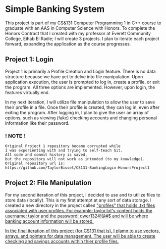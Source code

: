 # Simple Banking System 

This project is part of my CS&131 Computer Programming 1 in C++ course to graduate with an AAS in Computer Science with Honors. 
To complete the Honors Contract that I created with my professor at Everett Community College, Eihab El Radie; I will create 3 projects. 
I plan to iterate each project forward, expanding the application as the course progresses.

## Project 1: Login

Project 1 is primarily a Profile Creation and Login feature. There is no data structure because we have yet to delve into file manipulation. 
Upon application execution, the user is prompted to log in, create a profile, or exit the program. All three options are implemented. 
However, upon login, the features virtually end. 

In my next iteration, I will utilize file manipulation to allow the user to save their profile in a file. 
Once their profile is created, they can log in, even after exiting the program. 
After logging in, I plan to give the user an array of options, 
such as viewing (fake) checking accounts and changing personal information like their password.

### ! NOTE !

	Original Project 1 repository became corrupted while 
	I was experienting with and trying to self-teach Git. 
	All code and commit history is saved, 
	but the repository will not work as intended (to my knowledge).
	Original repository url is: 
	https://github.com/TaylorBisset/CS131-BankingLogin-HonorsProject1

## Project 2: File Manipulation

For my second iteration of this project, I decided to use <filesystem> and <fstream> to utilize files to store data (locally). 
This is my first attempt at any sort of data storage. I created a new directory in the project called <u>"profiles"<u> 
that holds .txt files associated with user profiles. For example: taylor.txt's content holds the username: taylor and 
the password: qwer1324!@#$ and will be where banking account information will be stored.

In the final iteration of this project (for CS131 that is), I plamn to use vectors, arrays, and pointers for data management.
The user will be able to create checking and savings accounts within thier profile files. 
